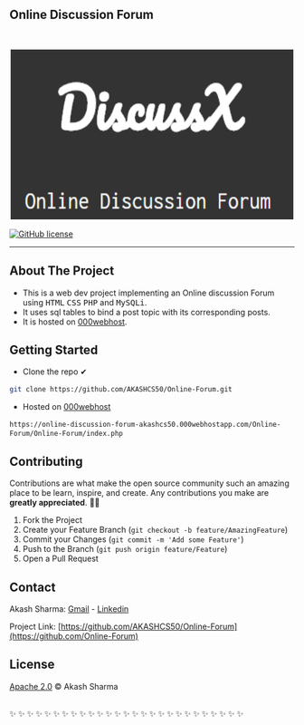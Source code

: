  ##  Online Discussion Forum
  <p align="center">
 
<!-- PROJECT LOGO --></p>
<br />
<p align="center"> 
<a href="https://github.com/AKASHCS50/Online-Forum">
<img src="image.png" alt="DiscussX" width="500" height="300">

[![GitHub license](https://img.shields.io/github/license/AKASHCS50/Online-Forum)](https://github.com/AKASHCS50/Online-Forum/blob/master/LICENSE)
<hr>

<!-- ABOUT THE PROJECT -->
## About The Project


*  This is a web dev project implementing an Online discussion Forum using <kbd>HTML</kbd> <kbd>CSS</kbd> <kbd>PHP</kbd> and <kbd>MySQLi</kbd>.
*  It uses sql tables to bind a post topic with its corresponding posts.
*  It is hosted on [000webhost](https://online-discussion-forum-akashcs50.000webhostapp.com/Online-Forum/Online-Forum/index.php).


<!-- GETTING STARTED -->
## Getting Started
* Clone the repo ✔&nbsp;&nbsp;&nbsp;&nbsp;&nbsp;
```sh
git clone https://github.com/AKASHCS50/Online-Forum.git
```
* Hosted on [000webhost](https://in.000webhost.com/)
```
https://online-discussion-forum-akashcs50.000webhostapp.com/Online-Forum/Online-Forum/index.php
```
<!-- CONTRIBUTING -->
## Contributing

Contributions are what make the open source community such an amazing place to be learn, inspire, and create. Any contributions you make are **greatly appreciated**. 🙌🙌

1. Fork the Project
2. Create your Feature Branch (`git checkout -b feature/AmazingFeature`)
3. Commit your Changes (`git commit -m 'Add some Feature'`)
4. Push to the Branch (`git push origin feature/Feature`)
5. Open a Pull Request

<!-- CONTACT -->
## Contact

Akash Sharma:   [Gmail](mailto:akcount121@gmail.com) -   [Linkedin](https://www.linkedin.com/in/akash-sharma-1a5433178/)

Project Link: [https://github.com/AKASHCS50/Online-Forum](https://github.com/Online-Forum)

## License
[Apache 2.0](https://github.com/AKASHCS50/Online-Forum/blob/master/LICENSE) © Akash Sharma
<br/><br/>

 ✨ ✨ ✨ ✨ ✨ ✨ ✨ ✨ ✨ ✨ ✨ ✨ ✨ ✨ ✨ ✨ ✨ ✨ ✨ ✨ ✨ ✨ ✨ ✨ ✨ ✨ ✨ 
